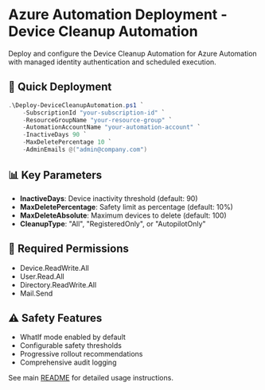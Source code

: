 # Azure Automation Deployment - Device Cleanup Automation

Deploy and configure the Device Cleanup Automation for Azure Automation with managed identity authentication and scheduled execution.

## 🚀 Quick Deployment

```powershell
.\Deploy-DeviceCleanupAutomation.ps1 `
    -SubscriptionId "your-subscription-id" `
    -ResourceGroupName "your-resource-group" `
    -AutomationAccountName "your-automation-account" `
    -InactiveDays 90 `
    -MaxDeletePercentage 10 `
    -AdminEmails @("admin@company.com")
```

## 📊 Key Parameters

- **InactiveDays**: Device inactivity threshold (default: 90)
- **MaxDeletePercentage**: Safety limit as percentage (default: 10%)
- **MaxDeleteAbsolute**: Maximum devices to delete (default: 100)
- **CleanupType**: "All", "RegisteredOnly", or "AutopilotOnly"

## 🔐 Required Permissions

- Device.ReadWrite.All
- User.Read.All  
- Directory.ReadWrite.All
- Mail.Send

## ⚠️ Safety Features

- WhatIf mode enabled by default
- Configurable safety thresholds
- Progressive rollout recommendations
- Comprehensive audit logging

See main [README](../README.md) for detailed usage instructions.